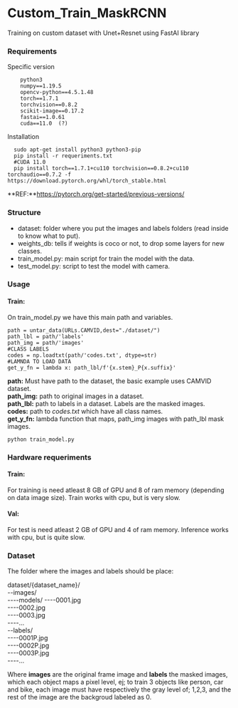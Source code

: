 # Custom_Train_MaskRCNN

Training on custom dataset with Unet+Resnet using FastAI library

### Requirements 
Specific version
```
    python3
    numpy==1.19.5
    opencv-python==4.5.1.48
    torch==1.7.1
    torchvision==0.8.2
    scikit-image==0.17.2
    fastai==1.0.61
    cuda==11.0  (?)
```

Installation

```
  sudo apt-get install python3 python3-pip
  pip install -r requeriments.txt
  #CUDA 11.0
  pip install torch==1.7.1+cu110 torchvision==0.8.2+cu110 torchaudio==0.7.2 -f https://download.pytorch.org/whl/torch_stable.html
```
**REF:**https://pytorch.org/get-started/previous-versions/


### Structure
- dataset: folder where you put the images and labels folders (read inside to know what to put).
- weights_db: tells if weights is coco or not, to drop some layers for new classes.
- train_model.py: main script for train the model with the data.
- test_model.py: script to test the model with camera.

### Usage 

#### Train: 

On train_model.py we have this main path and variables.  

```
path = untar_data(URLs.CAMVID,dest="./dataset/")
path_lbl = path/'labels'
path_img = path/'images'
#CLASS LABELS
codes = np.loadtxt(path/'codes.txt', dtype=str)
#LAMNDA TO LOAD DATA
get_y_fn = lambda x: path_lbl/f'{x.stem}_P{x.suffix}'

```
**path:** Must have path to the dataset, the basic example uses CAMVID dataset.  
**path_img:** path to original images in a dataset.  
**path_lbl:** path to labels in a dataset. Labels are the masked images.  
**codes:**  path to *codes.txt* which have all class names.  
**get_y_fn:** lambda function that maps, path_img images with path_lbl mask images.  

```
python train_model.py
```
### Hardware requeriments

#### Train: 

For training is need atleast 8 GB of GPU and 8 of ram memory (depending on data image size).  Train works with cpu, but is very slow.

#### Val: 

For test is need atleast 2 GB of GPU and 4 of ram memory.  Inference works with cpu, but is quite slow.

### Dataset

The folder where the images and labels should be place:

dataset/{dataset_name}/  
--images/   
----models/ 
----0001.jpg  
----0002.jpg  
----0003.jpg    
----...  
--labels/  
----0001P.jpg  
----0002P.jpg  
----0003P.jpg   
----...  
  
Where **images** are the original frame image and **labels** the masked images, which each object maps a pixel level, ej; to train 3 objects like person, car and bike, each image must have respectively the gray level of; 1,2,3, and the rest of the image are the backgroud labeled as 0.



